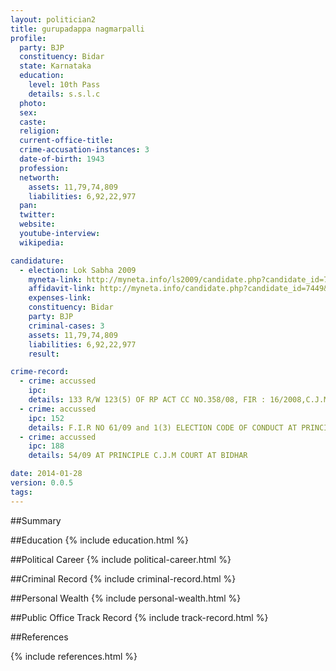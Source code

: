 ```yaml
---
layout: politician2
title: gurupadappa nagmarpalli
profile: 
  party: BJP
  constituency: Bidar
  state: Karnataka
  education: 
    level: 10th Pass
    details: s.s.l.c
  photo: 
  sex: 
  caste: 
  religion: 
  current-office-title: 
  crime-accusation-instances: 3
  date-of-birth: 1943
  profession: 
  networth: 
    assets: 11,79,74,809
    liabilities: 6,92,22,977
  pan: 
  twitter: 
  website: 
  youtube-interview: 
  wikipedia: 

candidature: 
  - election: Lok Sabha 2009
    myneta-link: http://myneta.info/ls2009/candidate.php?candidate_id=7449
    affidavit-link: http://myneta.info/candidate.php?candidate_id=7449&scan=original
    expenses-link: 
    constituency: Bidar 
    party: BJP
    criminal-cases: 3
    assets: 11,79,74,809
    liabilities: 6,92,22,977
    result:  

crime-record: 
  - crime: accussed
    ipc: 
    details: 133 R/W 123(5) OF RP ACT CC NO.358/08, FIR : 16/2008,C.J.M COURT AT BIDAR 
  - crime: accussed
    ipc: 152
    details: F.I.R NO 61/09 and 1(3) ELECTION CODE OF CONDUCT AT PRINCIPLE C.J.M COURT AT BIDHAR 
  - crime: accussed
    ipc: 188
    details: 54/09 AT PRINCIPLE C.J.M COURT AT BIDHAR 

date: 2014-01-28
version: 0.0.5
tags: 
---
```

##Summary


##Education
{% include education.html %}


##Political Career
{% include political-career.html %}


##Criminal Record
{% include criminal-record.html %}


##Personal Wealth
{% include personal-wealth.html %}


##Public Office Track Record
{% include track-record.html %}


##References


{% include references.html %}